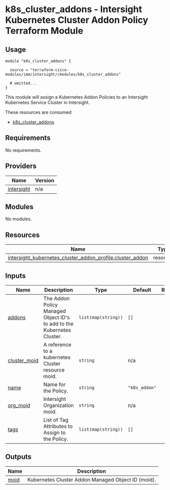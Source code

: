 
# k8s_cluster_addons - Intersight Kubernetes Cluster Addon Policy Terraform Module

## Usage

```hcl
module "k8s_cluster_addons" {

  source = "terraform-cisco-modules/imm/intersight//modules/k8s_cluster_addons"

  # omitted...
}
```

This module will assign a Kubernetes Addon Policies to an Intersight Kubernetes Service Cluster in Intersight.  

These resources are consumed

* [k8s_cluster_addons](https://registry.terraform.io/providers/CiscoDevNet/intersight/latest/docs/resources/kubernetes_cluster_addon_profile)

<!-- BEGINNING OF PRE-COMMIT-TERRAFORM DOCS HOOK -->
## Requirements

No requirements.

## Providers

| Name | Version |
|------|---------|
| <a name="provider_intersight"></a> [intersight](#provider\_intersight) | n/a |

## Modules

No modules.

## Resources

| Name | Type |
|------|------|
| [intersight_kubernetes_cluster_addon_profile.cluster_addon](https://registry.terraform.io/providers/CiscoDevNet/intersight/latest/docs/resources/kubernetes_cluster_addon_profile) | resource |

## Inputs

| Name | Description | Type | Default | Required |
|------|-------------|------|---------|:--------:|
| <a name="input_addons"></a> [addons](#input\_addons) | The Addon Policy Managed Object ID's to add to the Kubernetes Cluster. | `list(map(string))` | `[]` | no |
| <a name="input_cluster_moid"></a> [cluster\_moid](#input\_cluster\_moid) | A reference to a kubernetes Cluster resource moid. | `string` | n/a | yes |
| <a name="input_name"></a> [name](#input\_name) | Name for the Policy. | `string` | `"k8s_addon"` | no |
| <a name="input_org_moid"></a> [org\_moid](#input\_org\_moid) | Intersight Organization moid. | `string` | n/a | yes |
| <a name="input_tags"></a> [tags](#input\_tags) | List of Tag Attributes to Assign to the Policy. | `list(map(string))` | `[]` | no |

## Outputs

| Name | Description |
|------|-------------|
| <a name="output_moid"></a> [moid](#output\_moid) | Kubernetes Cluster Addon Managed Object ID (moid). |
<!-- END OF PRE-COMMIT-TERRAFORM DOCS HOOK -->
